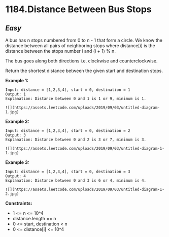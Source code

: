 1184.Distance Between Bus Stops
==========

*Easy*
----------

A bus has n stops numbered from 0 to n - 1 that form a circle. We know the distance between all pairs of neighboring stops where distance[i] is the distance between the stops number i and (i + 1) % n.

The bus goes along both directions i.e. clockwise and counterclockwise.

Return the shortest distance between the given start and destination stops.

**Example 1:**

    Input: distance = [1,2,3,4], start = 0, destination = 1
    Output: 1
    Explanation: Distance between 0 and 1 is 1 or 9, minimum is 1.

    ![](https://assets.leetcode.com/uploads/2019/09/03/untitled-diagram-1.jpg)

**Example 2:**

    Input: distance = [1,2,3,4], start = 0, destination = 2
    Output: 3
    Explanation: Distance between 0 and 2 is 3 or 7, minimum is 3.

    ![](https://assets.leetcode.com/uploads/2019/09/03/untitled-diagram-1-1.jpg)

**Example 3:**

    Input: distance = [1,2,3,4], start = 0, destination = 3
    Output: 4
    Explanation: Distance between 0 and 3 is 6 or 4, minimum is 4.

    ![](https://assets.leetcode.com/uploads/2019/09/03/untitled-diagram-1-2.jpg)
 
**Constraints:**

* 1 <= n <= 10^4
* distance.length == n
* 0 <= start, destination < n
* 0 <= distance[i] <= 10^4
